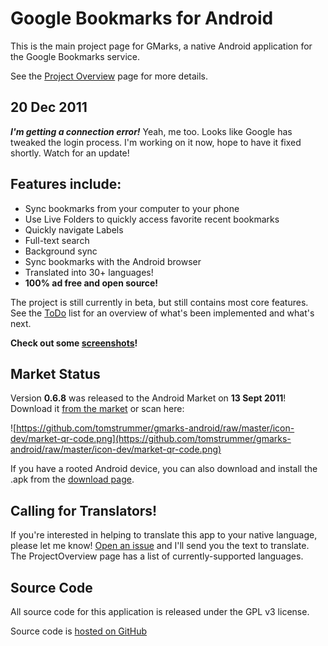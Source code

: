 # Google Bookmarks for Android #

This is the main project page for GMarks, a native Android application for the Google Bookmarks service.

See the [Project Overview](ProjectOverview.md) page for more details.

## 20 Dec 2011 ##

**_I'm getting a connection error!_**  Yeah, me too.  Looks like Google has tweaked the login process.  I'm working on it now, hope to have it fixed shortly.  Watch for an update!


## Features include: ##

  * Sync bookmarks from your computer to your phone
  * Use Live Folders to quickly access favorite recent bookmarks
  * Quickly navigate Labels
  * Full-text search
  * Background sync
  * Sync bookmarks with the Android browser
  * Translated into 30+ languages!
  * **100% ad free and open source!**

The project is still currently in beta, but still contains most core features.  See the [ToDo](ToDo.md) list for an overview of what's been implemented and what's next.

**Check out some [screenshots](ScreenShots.md)!**

## Market Status ##

Version **0.6.8** was released to the Android Market on **13 Sept 2011**!  Download it [from the market](https://market.android.com/details?id=org.thomnichols.android.gmarks) or scan here:

![https://github.com/tomstrummer/gmarks-android/raw/master/icon-dev/market-qr-code.png](https://github.com/tomstrummer/gmarks-android/raw/master/icon-dev/market-qr-code.png)

If you have a rooted Android device, you can also download and install the .apk from the [download page](http://code.google.com/p/gmarks-android/downloads/list).


## Calling for Translators! ##

If you're interested in helping to translate this app to your native language, please let me know!  [Open an issue](http://code.google.com/p/gmarks-android/issues/entry) and I'll send you the text to translate.  The ProjectOverview page has a list of currently-supported languages.

## Source Code ##

All source code for this application is released under the GPL v3 license.

Source code is [hosted on GitHub](https://github.com/tomstrummer/gmarks-android)
